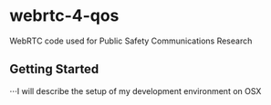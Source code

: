 # webrtc-4-qos
WebRTC code used for Public Safety Communications Research

## Getting Started
 ⋅⋅⋅I will describe the setup of my development environment on OSX
